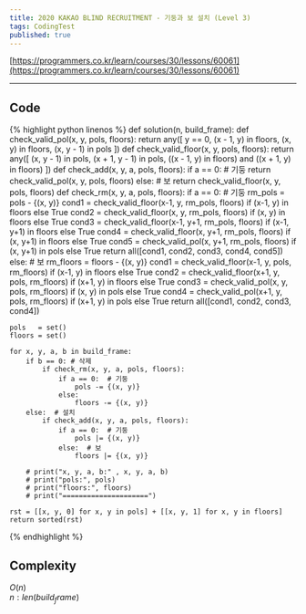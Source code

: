 ```yaml
---
title: 2020 KAKAO BLIND RECRUITMENT - 기둥과 보 설치 (Level 3)
tags: CodingTest
published: true
---
```


[https://programmers.co.kr/learn/courses/30/lessons/60061](https://programmers.co.kr/learn/courses/30/lessons/60061)

<!--more-->

---

## Code
{% highlight python linenos %}
def solution(n, build_frame):
    def check_valid_pol(x, y, pols, floors):
        return any([
            y == 0,
            (x - 1, y) in floors,
            (x, y) in floors,
            (x, y - 1) in pols
        ])
    def check_valid_floor(x, y, pols, floors):
        return any([
            (x, y - 1) in pols,
            (x + 1, y - 1) in pols,
            ((x - 1, y) in floors) and ((x + 1, y) in floors)
        ])
    def check_add(x, y, a, pols, floors):
        if a == 0:  # 기둥
            return check_valid_pol(x, y, pols, floors)
        else:  # 보
            return check_valid_floor(x, y, pols, floors)
    def check_rm(x, y, a, pols, floors):
        if a == 0: # 기둥
            rm_pols = pols - {(x, y)}
            cond1 = check_valid_floor(x-1, y, rm_pols, floors) if (x-1, y) in floors else True
            cond2 = check_valid_floor(x, y, rm_pols, floors) if (x, y) in floors else True
            cond3 = check_valid_floor(x-1, y+1, rm_pols, floors) if (x-1, y+1) in floors else True
            cond4 = check_valid_floor(x, y+1, rm_pols, floors) if (x, y+1) in floors else True
            cond5 = check_valid_pol(x, y+1, rm_pols, floors) if (x, y+1) in pols else True
            return all([cond1, cond2, cond3, cond4, cond5])
        else:  # 보
            rm_floors = floors - {(x, y)}
            cond1 = check_valid_floor(x-1, y, pols, rm_floors) if (x-1, y) in floors else True
            cond2 = check_valid_floor(x+1, y, pols, rm_floors) if (x+1, y) in floors else True
            cond3 = check_valid_pol(x, y, pols, rm_floors) if (x, y) in pols else True
            cond4 = check_valid_pol(x+1, y, pols, rm_floors) if (x+1, y) in pols else True
            return all([cond1, cond2, cond3, cond4])


    pols   = set()
    floors = set()

    for x, y, a, b in build_frame:
        if b == 0: # 삭제
            if check_rm(x, y, a, pols, floors):
                if a == 0:  # 기둥
                    pols -= {(x, y)}
                else:
                    floors -= {(x, y)}
        else:  # 설치
            if check_add(x, y, a, pols, floors):
                if a == 0:  # 기둥
                    pols |= {(x, y)}
                else:  # 보
                    floors |= {(x, y)}

        # print("x, y, a, b:" , x, y, a, b)
        # print("pols:", pols)
        # print("floors:", floors)
        # print("=====================")

    rst = [[x, y, 0] for x, y in pols] + [[x, y, 1] for x, y in floors]
    return sorted(rst)
{% endhighlight %}


## Complexity
$O(n)$ \
$n: len(build_frame)$
